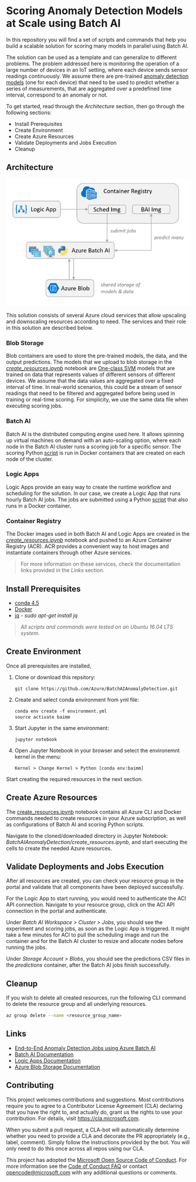 # Scoring Anomaly Detection Models at Scale using Batch AI
In this repository you will find a set of scripts and commands that help you build a scalable solution for scoring many models in parallel using Batch AI.

The solution can be used as a template and can generalize to different problems. The problem addressed here is monitoring the operation of a large number of devices in an IoT setting, where each device sends sensor readings continuously. We assume there are pre-trained [anomaly detection models](http://scikit-learn.org/stable/modules/outlier_detection.html#outlier-detection) (one for each device) that need to be used to predict whether a series of measurements, that are aggregated over a predefined time interval, correspond to an anomaly or not.

To get started, read through the *Architecture* section, then go through the following sections:
    
* Install Prerequisites
* Create Environment
* Create Azure Resources
* Validate Deployments and Jobs Execution
* Cleanup

## Architecture
![System Architecture](./architecture.PNG)

This solution consists of several Azure cloud services that allow upscaling and downscaling resources according to need. The services and their role in this solution are described below.

### Blob Storage
Blob containers are used to store the pre-trained models, the data, and the output predictions. The models that we upload to blob storage in the [*create_resources.ipynb*](create_resources.ipynb) notebook are [One-class SVM](http://scikit-learn.org/stable/modules/generated/sklearn.svm.OneClassSVM.html) models that are trained on data that represents values of different sensors of different devices. We assume that the data values are aggregated over a fixed interval of time. In real-world scenarios, this could be a stream of sensor readings that need to be filtered and aggregated before being used in training or real-time scoring. For simplicity, we use the same data file when executing scoring jobs.

### Batch AI
Batch AI is the distributed computing engine used here. It allows spinning up virtual machines on demand with an auto-scaling option, where each node in the Batch AI cluster runs a scoring job for a specific sensor. The scoring Python [script](batchai/predict.py) is run in Docker containers that are created on each node of the cluster.

### Logic Apps
Logic Apps provide an easy way to create the runtime workflow and scheduling for the solution. In our case, we create a Logic App that runs hourly Batch AI jobs. The jobs are submitted using a Python [script](sched/submit_jobs.py) that also runs in a Docker container.

### Container Registry
The Docker images used in both Batch AI and Logic Apps are created in the [*create_resources.ipynb*](create_resources.ipynb) notebook and pushed to an Azure Container Registry (ACR). ACR provides a convenient way to host images and instantiate containers through other Azure services.


> For more information on these services, check the documentation links provided in the *Links* section. 

## Install Prerequisites
- [conda 4.5](https://conda.io/docs/user-guide/install/index.html)
- [Docker](https://www.docker.com/)
- [jq](https://stedolan.github.io/jq/) - *sudo apt-get install jq*


> *All scripts and commands were tested on an Ubuntu 16.04 LTS system.*

## Create Environment
Once all prerequisites are installed,
1. Clone or download this repsitory:

    ```
    git clone https://github.com/Azure/BatchAIAnomalyDetection.git
    ```

2. Create and select conda environment from yml file:
        
    ``` 
    conda env create -f environment.yml
    source activate baimm    
    ```
3. Start Jupyter in the same environment:
    
    ```
    jupyter notebook
    ```
4. Open Jupyter Notebook in your browser and select the environemnt kernel in the menu: 

    ```
    Kernel > Change Kernel > Python [conda env:baimm]
    ```

Start creating the required resources in the next section.

## Create Azure Resources
The [create_resources.ipynb](create_resources.ipynb) notebook contains all Azure CLI and Docker commands needed to create resources in your Azure subscription, as well as configurations of Batch AI and scoring Python scripts. 

Navigate to the cloned/downloaded directory in Jupyter Notebook: *BatchAIAnomalyDetection/create_resources.ipynb*, and start executing the cells to create the needed Azure resources.



## Validate Deployments and Jobs Execution 
After all resources are created, you can check your resource group in the portal and validate that all components have been deployed successfully. 

For the Logic App to start running, you would need to authenticate the ACI API connection. Navigate to your resource group, click on the ACI API connection in the portal and authenticate.

Under *Batch AI Workspace > Cluster > Jobs*, you should see the experiment and scoring jobs, as soon as the Logic App is triggered. It might take a few minutes for ACI to pull the scheduling image and run the container and for the Batch AI cluster to resize and allocate nodes before running the jobs.

Under *Storage Account > Blobs*, you should see the predictions CSV files in the *predictions* container, after the Batch AI jobs finish successfully.


## Cleanup
If you wish to delete all created resources, run the following CLI command to delete the resource group and all underlying resources.

```sh
az group delete --name <resource_group_name>
```

## Links
- [End-to-End Anomaly Detection Jobs using Azure Batch AI](https://github.com/saidbleik/batchai_mm_ad)
- [Batch AI Documentation](https://docs.microsoft.com/en-us/azure/batch-ai/)
- [Logic Apps Documentation](https://docs.microsoft.com/en-us/azure/logic-apps/)
- [Azure Blob Storage Documentation](https://docs.microsoft.com/en-us/azure/storage/blobs/storage-blobs-introduction)

## Contributing
This project welcomes contributions and suggestions.  Most contributions require you to agree to a
Contributor License Agreement (CLA) declaring that you have the right to, and actually do, grant us
the rights to use your contribution. For details, visit https://cla.microsoft.com.

When you submit a pull request, a CLA-bot will automatically determine whether you need to provide
a CLA and decorate the PR appropriately (e.g., label, comment). Simply follow the instructions
provided by the bot. You will only need to do this once across all repos using our CLA.

This project has adopted the [Microsoft Open Source Code of Conduct](https://opensource.microsoft.com/codeofconduct/).
For more information see the [Code of Conduct FAQ](https://opensource.microsoft.com/codeofconduct/faq/) or
contact [opencode@microsoft.com](mailto:opencode@microsoft.com) with any additional questions or comments.

